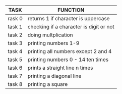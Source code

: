 | TASK | FUNCTION |
| ----- | ------- |
| rask 0 | returns 1 if character is uppercase |
| task 1 | checking if a character is digit or not |
| task 2 | doing multplication |
| task 3 | printing numbers 1-9 |
| task 4 | printing all numbers except 2 and 4 |
| task 5 | printing numbers 0 - 14 ten times |
| task 6 | prints a straight line n times |
| task 7 | printing a diagonal line |
| task 8 | printing a square |
